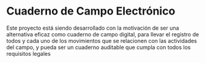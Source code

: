 # Cuaderno de Campo Electrónico

Este proyecto está siendo desarrollado con la motivación de ser una alternativa eficaz como cuaderno de campo digital, para llevar el registro de todos y cada uno de los movimientos que se relacionen con las actividades del campo, y pueda ser un cuaderno auditable que cumpla con todos los requisitos legales